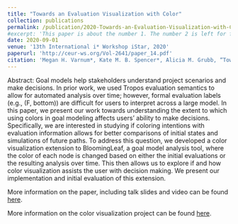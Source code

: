 ```yaml
---
title: "Towards an Evaluation Visualization with Color"
collection: publications
permalink: /publication/2020-Towards-an-Evaluation-Visualization-with-Color
#excerpt: 'This paper is about the number 1. The number 2 is left for future work.'
date: 2020-09-01
venue: '13th International i* Workshop iStar, 2020'
paperurl: 'http://ceur-ws.org/Vol-2641/paper_14.pdf'
citation: 'Megan H. Varnum*, Kate M. B. Spencer*, Alicia M. Grubb, “Towards an Evaluation Visualization with Color.” Proceedings of the 13th International i* Workshop iStar, 2020.'
---
```

Abstract: Goal models help stakeholders understand project scenarios and make decisions. In prior work, we used Tropos evaluation semantics to allow for automated analysis over time; however, formal evaluation labels (e.g., (F, bottom)) are difficult for users to interpret across a large model. In this paper, we present our work towards understanding the extent to which using colors in goal modeling affects users’ ability to make decisions. Specifically, we are interested in studying if coloring intentions with evaluation information allows for better comparisons of initial states and simulations of future paths. To address this question, we developed a color visualization extension to BloomingLeaf, a goal model analysis tool, where the color of each node is changed based on either the initial evaluations or the resulting analysis over time. This then allows us to explore if and how color visualization assists the user with decision making. We present our implementation and initial evaluation of this extension.

More information on the paper, including talk slides and video can be found [here](https://amgrubb.github.io/publication/2020-Towards-an-Evaluation-Visualization-with-Color).

More information on the color visualization project can be found [here](https://amgrubb.github.io/posts/2020-06-01-color-visualization).